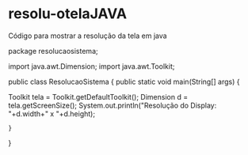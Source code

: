 # resolu-otelaJAVA
Código para mostrar a resolução da tela em java

package resolucaosistema;

import java.awt.Dimension;
import java.awt.Toolkit;


public class ResolucaoSistema {
public static void main(String[] args) {

Toolkit tela = Toolkit.getDefaultToolkit();
    Dimension d = tela.getScreenSize();
    System.out.println("Resolução do Display: "+d.width+" x "+d.height);
    
    }
    
}
